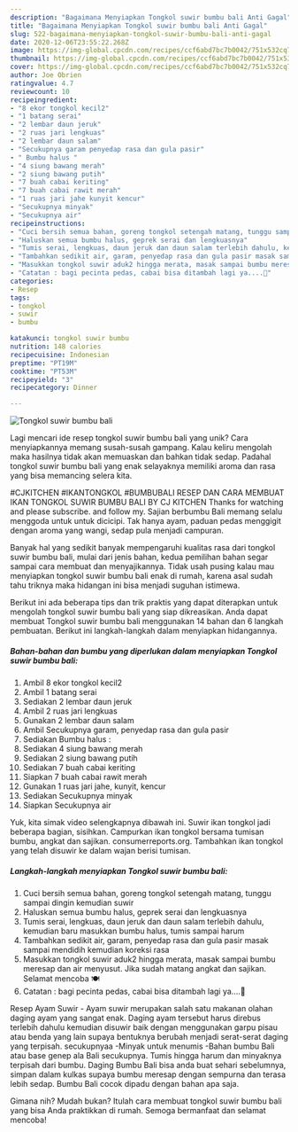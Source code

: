```yaml
---
description: "Bagaimana Menyiapkan Tongkol suwir bumbu bali Anti Gagal"
title: "Bagaimana Menyiapkan Tongkol suwir bumbu bali Anti Gagal"
slug: 522-bagaimana-menyiapkan-tongkol-suwir-bumbu-bali-anti-gagal
date: 2020-12-06T23:55:22.268Z
image: https://img-global.cpcdn.com/recipes/ccf6abd7bc7b0042/751x532cq70/tongkol-suwir-bumbu-bali-foto-resep-utama.jpg
thumbnail: https://img-global.cpcdn.com/recipes/ccf6abd7bc7b0042/751x532cq70/tongkol-suwir-bumbu-bali-foto-resep-utama.jpg
cover: https://img-global.cpcdn.com/recipes/ccf6abd7bc7b0042/751x532cq70/tongkol-suwir-bumbu-bali-foto-resep-utama.jpg
author: Joe Obrien
ratingvalue: 4.7
reviewcount: 10
recipeingredient:
- "8 ekor tongkol kecil2"
- "1 batang serai"
- "2 lembar daun jeruk"
- "2 ruas jari lengkuas"
- "2 lembar daun salam"
- "Secukupnya garam penyedap rasa dan gula pasir"
- " Bumbu halus "
- "4 siung bawang merah"
- "2 siung bawang putih"
- "7 buah cabai keriting"
- "7 buah cabai rawit merah"
- "1 ruas jari jahe kunyit kencur"
- "Secukupnya minyak"
- "Secukupnya air"
recipeinstructions:
- "Cuci bersih semua bahan, goreng tongkol setengah matang, tunggu sampai dingin kemudian suwir"
- "Haluskan semua bumbu halus, geprek serai dan lengkuasnya"
- "Tumis serai, lengkuas, daun jeruk dan daun salam terlebih dahulu, kemudian baru masukkan bumbu halus, tumis sampai harum"
- "Tambahkan sedikit air, garam, penyedap rasa dan gula pasir masak sampai mendidih kemudian koreksi rasa"
- "Masukkan tongkol suwir aduk2 hingga merata, masak sampai bumbu meresap dan air menyusut. Jika sudah matang angkat dan sajikan. Selamat mencoba 🍽"
- "Catatan : bagi pecinta pedas, cabai bisa ditambah lagi ya....🙏"
categories:
- Resep
tags:
- tongkol
- suwir
- bumbu

katakunci: tongkol suwir bumbu 
nutrition: 148 calories
recipecuisine: Indonesian
preptime: "PT19M"
cooktime: "PT53M"
recipeyield: "3"
recipecategory: Dinner

---
```



![Tongkol suwir bumbu bali](https://img-global.cpcdn.com/recipes/ccf6abd7bc7b0042/751x532cq70/tongkol-suwir-bumbu-bali-foto-resep-utama.jpg)

Lagi mencari ide resep tongkol suwir bumbu bali yang unik? Cara menyiapkannya memang susah-susah gampang. Kalau keliru mengolah maka hasilnya tidak akan memuaskan dan bahkan tidak sedap. Padahal tongkol suwir bumbu bali yang enak selayaknya memiliki aroma dan rasa yang bisa memancing selera kita.

#CJKITCHEN #IKANTONGKOL #BUMBUBALI RESEP DAN CARA MEMBUAT IKAN TONGKOL SUWIR BUMBU BALI BY CJ KITCHEN Thanks for watching and please subscribe. and follow my. Sajian berbumbu Bali memang selalu menggoda untuk untuk dicicipi. Tak hanya ayam, paduan pedas menggigit dengan aroma yang wangi, sedap pula menjadi campuran.

Banyak hal yang sedikit banyak mempengaruhi kualitas rasa dari tongkol suwir bumbu bali, mulai dari jenis bahan, kedua pemilihan bahan segar sampai cara membuat dan menyajikannya. Tidak usah pusing kalau mau menyiapkan tongkol suwir bumbu bali enak di rumah, karena asal sudah tahu triknya maka hidangan ini bisa menjadi suguhan istimewa.


Berikut ini ada beberapa tips dan trik praktis yang dapat diterapkan untuk mengolah tongkol suwir bumbu bali yang siap dikreasikan. Anda dapat membuat Tongkol suwir bumbu bali menggunakan 14 bahan dan 6 langkah pembuatan. Berikut ini langkah-langkah dalam menyiapkan hidangannya.

<!--inarticleads1-->

##### Bahan-bahan dan bumbu yang diperlukan dalam menyiapkan Tongkol suwir bumbu bali:

1. Ambil 8 ekor tongkol kecil2
1. Ambil 1 batang serai
1. Sediakan 2 lembar daun jeruk
1. Ambil 2 ruas jari lengkuas
1. Gunakan 2 lembar daun salam
1. Ambil Secukupnya garam, penyedap rasa dan gula pasir
1. Sediakan  Bumbu halus :
1. Sediakan 4 siung bawang merah
1. Sediakan 2 siung bawang putih
1. Sediakan 7 buah cabai keriting
1. Siapkan 7 buah cabai rawit merah
1. Gunakan 1 ruas jari jahe, kunyit, kencur
1. Sediakan Secukupnya minyak
1. Siapkan Secukupnya air


Yuk, kita simak video selengkapnya dibawah ini. Suwir ikan tongkol jadi beberapa bagian, sisihkan. Campurkan ikan tongkol bersama tumisan bumbu, angkat dan sajikan. consumerreports.org. Tambahkan ikan tongkol yang telah disuwir ke dalam wajan berisi tumisan. 

<!--inarticleads2-->

##### Langkah-langkah menyiapkan Tongkol suwir bumbu bali:

1. Cuci bersih semua bahan, goreng tongkol setengah matang, tunggu sampai dingin kemudian suwir
1. Haluskan semua bumbu halus, geprek serai dan lengkuasnya
1. Tumis serai, lengkuas, daun jeruk dan daun salam terlebih dahulu, kemudian baru masukkan bumbu halus, tumis sampai harum
1. Tambahkan sedikit air, garam, penyedap rasa dan gula pasir masak sampai mendidih kemudian koreksi rasa
1. Masukkan tongkol suwir aduk2 hingga merata, masak sampai bumbu meresap dan air menyusut. Jika sudah matang angkat dan sajikan. Selamat mencoba 🍽
1. Catatan : bagi pecinta pedas, cabai bisa ditambah lagi ya....🙏


Resep Ayam Suwir - Ayam suwir merupakan salah satu makanan olahan daging ayam yang sangat enak. Daging ayam tersebut harus direbus terlebih dahulu kemudian disuwir baik dengan menggunakan garpu pisau atau benda yang lain supaya bentuknya berubah menjadi serat-serat daging yang terpisah. secukupnyaa -Minyak untuk menumis -Bahan bumbu Bali atau base genep ala Bali secukupnya. Tumis hingga harum dan minyaknya terpisah dari bumbu. Daging Bumbu Bali bisa anda buat sehari sebelumnya, simpan dalam kulkas supaya bumbu meresap dengan sempurna dan terasa lebih sedap. Bumbu Bali cocok dipadu dengan bahan apa saja. 

Gimana nih? Mudah bukan? Itulah cara membuat tongkol suwir bumbu bali yang bisa Anda praktikkan di rumah. Semoga bermanfaat dan selamat mencoba!

